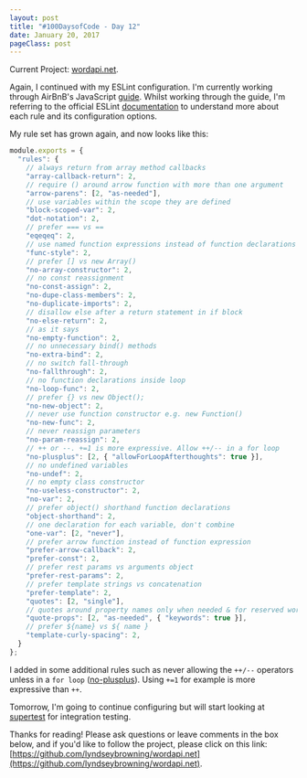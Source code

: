 ```yaml
---
layout: post
title: "#100DaysofCode - Day 12"
date: January 20, 2017
pageClass: post
---
```


Current Project: [wordapi.net](https://github.com/lyndseybrowning/wordapi.net).

Again, I continued with my ESLint configuration. I'm currently working through AirBnB's JavaScript [guide](https://github.com/airbnb/javascript). Whilst working through the guide, I'm referring to the official ESLint [documentation](http://eslint.org/docs/rules/) to understand more about each rule and its configuration options.

My rule set has grown again, and now looks like this:

```javascript
module.exports = {
  "rules": {
    // always return from array method callbacks
    "array-callback-return": 2,
    // require () around arrow function with more than one argument
    "arrow-parens": [2, "as-needed"],
    // use variables within the scope they are defined
    "block-scoped-var": 2,
    "dot-notation": 2,
    // prefer === vs ==
    "eqeqeq": 2,
    // use named function expressions instead of function declarations
    "func-style": 2,
    // prefer [] vs new Array()
    "no-array-constructor": 2,
    // no const reassignment
    "no-const-assign": 2,
    "no-dupe-class-members": 2,
    "no-duplicate-imports": 2,
    // disallow else after a return statement in if block
    "no-else-return": 2,
    // as it says
    "no-empty-function": 2,
    // no unnecessary bind() methods
    "no-extra-bind": 2,
    // no switch fall-through
    "no-fallthrough": 2,
    // no function declarations inside loop
    "no-loop-func": 2,
    // prefer {} vs new Object();
    "no-new-object": 2,
    // never use function constructor e.g. new Function()
    "no-new-func": 2,
    // never reassign parameters
    "no-param-reassign": 2,
    // ++ or --. +=1 is more expressive. Allow ++/-- in a for loop
    "no-plusplus": [2, { "allowForLoopAfterthoughts": true }],
    // no undefined variables
    "no-undef": 2,
    // no empty class constructor
    "no-useless-constructor": 2,
    "no-var": 2,
    // prefer object() shorthand function declarations
    "object-shorthand": 2,
    // one declaration for each variable, don't combine
    "one-var": [2, "never"],
    // prefer arrow function instead of function expression
    "prefer-arrow-callback": 2,
    "prefer-const": 2,
    // prefer rest params vs arguments object
    "prefer-rest-params": 2,
    // prefer template strings vs concatenation
    "prefer-template": 2,
    "quotes": [2, "single"],
    // quotes around property names only when needed & for reserved words
    "quote-props": [2, "as-needed", { "keywords": true }],
    // prefer ${name} vs ${ name }
    "template-curly-spacing": 2,
  }
};
```

I added in some additional rules such as never allowing the ```++/--``` operators unless in a ```for loop``` ([no-plusplus](http://eslint.org/docs/rules/no-plusplus)). Using ```+=1``` for example is more expressive than ```++```.

Tomorrow, I'm going to continue configuring but will start looking at [supertest](https://github.com/visionmedia/supertest) for integration testing.

Thanks for reading! Please ask questions or leave comments in the box below, and if you'd like to follow the project, please click on this link: [https://github.com/lyndseybrowning/wordapi.net](https://github.com/lyndseybrowning/wordapi.net).
